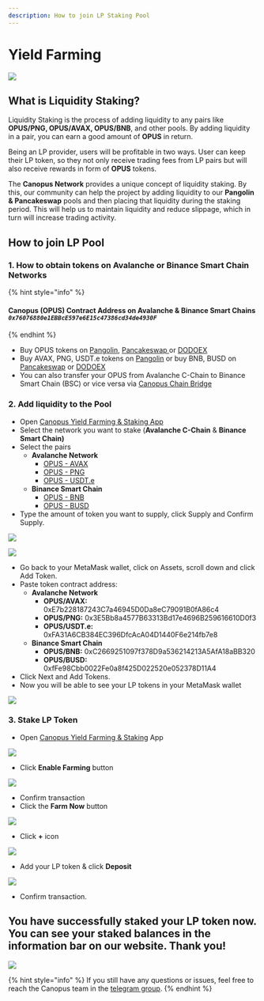 ```yaml
---
description: How to join LP Staking Pool
---
```


# Yield Farming

![](../.gitbook/assets/image%20%2814%29.png)

## **What is Liquidity Staking?**

Liquidity Staking is the process of adding liquidity to any pairs like **OPUS/PNG, OPUS/AVAX, OPUS/BNB**, and other pools. By adding liquidity in a pair, you can earn a good amount of **OPUS** in return.‌

Being an LP provider, users will be profitable in two ways. User can keep their LP token, so they not only receive trading fees from LP pairs but will also receive rewards in form of **OPUS** tokens.‌

The **Canopus Network** provides a unique concept of liquidity staking. By this, our community can help the project by adding liquidity to our **Pangolin & Pancakeswap** pools and then placing that liquidity during the staking period. This will help us to maintain liquidity and reduce slippage, which in turn will increase trading activity.

## How to join LP Pool

### 1. How to obtain tokens on Avalanche or Binance Smart Chain Networks

{% hint style="info" %}
#### **Canopus \(OPUS\) Contract Address on Avalanche & Binance Smart Chains**  _`0x76076880e1EBBcE597e6E15c47386cd34de4930F`_
{% endhint %}

* Buy OPUS tokens on [Pangolin](https://app.pangolin.exchange/#/swap?inputCurrency=0x76076880e1ebbce597e6e15c47386cd34de4930f), [Pancakeswap ](https://pancakeswap.finance/swap?inputCurrency=0x76076880e1ebbce597e6e15c47386cd34de4930f&outputCurrency=0xe9e7cea3dedca5984780bafc599bd69add087d56)or [DODOEX](https://app.dodoex.io/exchange/BUSD-OPUS?network=bsc-mainnet)
* Buy AVAX, PNG, USDT.e tokens on [Pangolin](https://app.pangolin.exchange/#/swap?inputCurrency=0x76076880e1ebbce597e6e15c47386cd34de4930f) or buy BNB, BUSD on [Pancakeswap](https://pancakeswap.finance/swap) or [DODOEX](https://app.dodoex.io/exchange?network=bsc-mainnet)
* You can also transfer your OPUS from Avalanche C-Chain to Binance Smart Chain \(BSC\) or vice versa via [Canopus Chain Bridge](https://bridge.canopus.network/)

### 2.  A**dd liquidity to the Pool** 

* Open [Canopus Yield Farming & Staking App](https://app.canopus.network)
* Select the network you want to stake \(**Avalanche C-Chain** & **Binance Smart Chain\)**
* Select the pairs
  * **Avalanche Network**
    * [OPUS - AVAX](https://app.pangolin.exchange/#/add/0x76076880e1EBBcE597e6E15c47386cd34de4930F/AVAX)
    * [OPUS - PNG](https://app.pangolin.exchange/#/add/0x76076880e1EBBcE597e6E15c47386cd34de4930F/0x60781C2586D68229fde47564546784ab3fACA982)
    * [OPUS - USDT.e](https://app.pangolin.exchange/#/add/0x76076880e1EBBcE597e6E15c47386cd34de4930F/0xc7198437980c041c805A1EDcbA50c1Ce5db95118)
  * **Binance Smart Chain**
    * [OPUS - BNB](https://pancakeswap.finance/add/0x76076880e1EBBcE597e6E15c47386cd34de4930F/BNB)
    * [OPUS - BUSD](https://pancakeswap.finance/add/0x76076880e1EBBcE597e6E15c47386cd34de4930F/0xe9e7CEA3DedcA5984780Bafc599bD69ADd087D56)
* Type the amount of token you want to supply, click Supply and Confirm Supply.

![](../.gitbook/assets/image%20%284%29.png)

![](../.gitbook/assets/image%20%283%29.png)

* Go back to your MetaMask wallet, click on Assets, scroll down and click Add Token.
* Paste token contract address:
  * **Avalanche Network**
    * **OPUS/AVAX:** 0xE7b228187243C7a46945D0Da8eC79091B0fA86c4
    * **OPUS/PNG:** 0x3E5Bb8a4577B63313Bd17e4696B259616610D0f3
    * **OPUS/USDT.e:** 0xFA31A6CB384EC396DfcAcA04D1440F6e214fb7e8
  * **Binance Smart Chain**
    * **OPUS/BNB:** 0xC2669251097f378D9a536214213A5AfA18aBB320
    * **OPUS/BUSD:** 0xfFe98Cbb0022Fe0a8f425D022520e052378D11A4
* Click Next and Add Tokens.
* Now you will be able to see your LP tokens in your MetaMask wallet

![](../.gitbook/assets/image%20%286%29.png)

### 3. Stake LP Token

* Open [Canopus Yield Farming & Staking](https://app.canopus.network/) App

![](../.gitbook/assets/canopus-yield-farming.jpg)

* Click **Enable Farming** button

![](../.gitbook/assets/image%20%289%29.png)

* Confirm transaction
* Click the **Farm Now** button

![](../.gitbook/assets/image%20%2810%29.png)

* Click **+** icon

![](../.gitbook/assets/image%20%2812%29.png)

* Add your LP token & click **Deposit**

![](../.gitbook/assets/image%20%2813%29.png)

* Confirm transaction.

## You have successfully staked your LP token now. You can see your staked balances in the information bar on our website. Thank you!

![](../.gitbook/assets/image%20%2811%29.png)



{% hint style="info" %}
If you still have any questions or issues, feel free to reach the Canopus team in the [telegram group](https://t.me/canopus_network).
{% endhint %}


